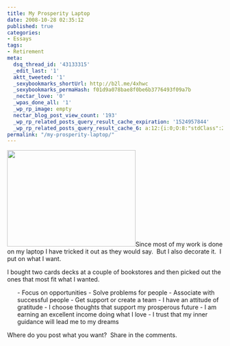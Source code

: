 ```yaml
---
title: My Prosperity Laptop
date: 2008-10-28 02:35:12
published: true
categories:
- Essays
tags:
- Retirement
meta:
  dsq_thread_id: '43133315'
  _edit_last: '1'
  aktt_tweeted: '1'
  _sexybookmarks_shortUrl: http://b2l.me/4xhwc
  _sexybookmarks_permaHash: f01d9a078bae8f0be6b3776493f09a7b
  _nectar_love: '0'
  _wpas_done_all: '1'
  _wp_rp_image: empty
  nectar_blog_post_view_count: '193'
  _wp_rp_related_posts_query_result_cache_expiration: '1524957844'
  _wp_rp_related_posts_query_result_cache_6: a:12:{i:0;O:8:"stdClass":2:{s:7:"post_id";s:4:"1213";s:5:"score";s:18:"58.826323593589315";}i:1;O:8:"stdClass":2:{s:7:"post_id";s:3:"369";s:5:"score";s:17:"45.36586800486777";}i:2;O:8:"stdClass":2:{s:7:"post_id";s:3:"348";s:5:"score";s:18:"43.768852612446196";}i:3;O:8:"stdClass":2:{s:7:"post_id";s:3:"301";s:5:"score";s:18:"43.768852612446196";}i:4;O:8:"stdClass":2:{s:7:"post_id";s:3:"313";s:5:"score";s:17:"42.84365212362441";}i:5;O:8:"stdClass":2:{s:7:"post_id";s:3:"290";s:5:"score";s:18:"41.417864236740996";}i:6;O:8:"stdClass":2:{s:7:"post_id";s:4:"2330";s:5:"score";s:18:"37.982561242500154";}i:7;O:8:"stdClass":2:{s:7:"post_id";s:3:"328";s:5:"score";s:18:"37.982561242500154";}i:8;O:8:"stdClass":2:{s:7:"post_id";s:3:"242";s:5:"score";s:18:"37.982561242500154";}i:9;O:8:"stdClass":2:{s:7:"post_id";s:3:"239";s:5:"score";s:18:"37.982561242500154";}i:10;O:8:"stdClass":2:{s:7:"post_id";s:4:"1254";s:5:"score";s:17:"37.02341508206855";}i:11;O:8:"stdClass":2:{s:7:"post_id";s:4:"2342";s:5:"score";s:17:"36.61295682563289";}}
permalink: "/my-prosperity-laptop/"
---
```

<img class="alignright size-medium wp-image-1197" title="laptopcards" src="{{ site.baseurl }}/posts/2008/10/laptopcards-300x225.jpg" alt="" width="300" height="225" />Since most of my work is done on my laptop I have tricked it out as they would say.  But I also decorate it.  I put on what I want.

I bought two cards decks at a couple of bookstores and then picked out the ones that most fit what I wanted.
<ul>
- Focus on opportunities
- Solve problems for people
- Associate with successful people
- Get support or create a team
- I have an attitude of gratitude
- I choose thoughts that support my prosperous future
- I am earning an excellent income doing what I love
- I trust that my inner guidance will lead me to my dreams
</ul>
<p>Where do you post what you want?  Share in the comments.
